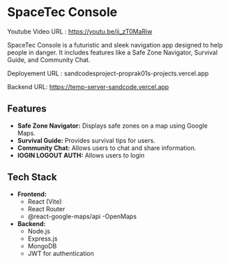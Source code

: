 # SpaceTec Console
Youtube Video URL : https://youtu.be/ji_zT0MaRiw


SpaceTec Console is a futuristic and sleek navigation app designed to help people in danger. It includes features like a Safe Zone Navigator, Survival Guide, and Community Chat.


Deployement URL : sandcodesproject-proprak01s-projects.vercel.app


Backend URL: https://temp-server-sandcode.vercel.app


## Features

- **Safe Zone Navigator:** Displays safe zones on a map using Google Maps.
- **Survival Guide:** Provides survival tips for users.
- **Community Chat:** Allows users to chat and share information.
- **lOGIN LOGOUT AUTH:** Allows users to login

## Tech Stack

- **Frontend:**
  - React (Vite)
  - React Router
  - @react-google-maps/api
  -OpenMaps
- **Backend:**
  - Node.js
  - Express.js
  - MongoDB
  - JWT for authentication
 
